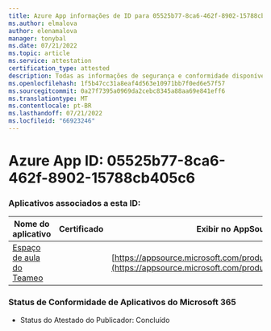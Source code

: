 ```yaml
---
title: Azure App informações de ID para 05525b77-8ca6-462f-8902-15788cb405c6
ms.author: elmalova
author: elenamalova
manager: tonybal
ms.date: 07/21/2022
ms.topic: article
ms.service: attestation
certification_type: attested
description: Todas as informações de segurança e conformidade disponíveis para 05525b77-8ca6-462f-8902-15788cb405c6.
ms.openlocfilehash: 1f5b47cc31a8eaf4d563e10971bb7f0ed6e57f57
ms.sourcegitcommit: 0a27f7395a0969da2cebc8345a88aa69e841eff6
ms.translationtype: MT
ms.contentlocale: pt-BR
ms.lasthandoff: 07/21/2022
ms.locfileid: "66923246"
---
```

# <a name="azure-app-id-05525b77-8ca6-462f-8902-15788cb405c6"></a>Azure App ID: 05525b77-8ca6-462f-8902-15788cb405c6


### <a name="apps-associated-with-this-id"></a>Aplicativos associados a esta ID:
| **Nome do aplicativo** | **Certificado** | **Exibir no AppSource** |
|--------------|---------------|-----------------------|
| [Espaço de aula do Teameo](../forward/WA200003630.md) |  | [https://appsource.microsoft.com/product/office/WA200003630](https://appsource.microsoft.com/product/office/WA200003630) |

### <a name="microsoft-365-app-compliance-status"></a>Status de Conformidade de Aplicativos do Microsoft 365
- Status do Atestado do Publicador: Concluído
